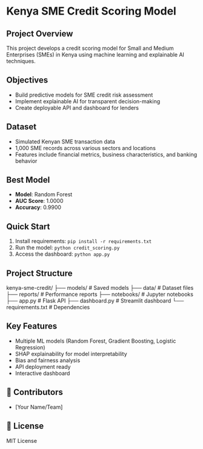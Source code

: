 # Kenya SME Credit Scoring Model

## Project Overview
This project develops a credit scoring model for Small and Medium Enterprises (SMEs) in Kenya using machine learning and explainable AI techniques.

##  Objectives
- Build predictive models for SME credit risk assessment
- Implement explainable AI for transparent decision-making
- Create deployable API and dashboard for lenders

## Dataset
- Simulated Kenyan SME transaction data
- 1,000 SME records across various sectors and locations
- Features include financial metrics, business characteristics, and banking behavior

## Best Model
- **Model**: Random Forest
- **AUC Score**: 1.0000
- **Accuracy**: 0.9900

## Quick Start
1. Install requirements: `pip install -r requirements.txt`
2. Run the model: `python credit_scoring.py`
3. Access the dashboard: `python app.py`

## Project Structure
kenya-sme-credit/
├── models/ # Saved models
├── data/ # Dataset files
├── reports/ # Performance reports
├── notebooks/ # Jupyter notebooks
├── app.py # Flask API
├── dashboard.py # Streamlit dashboard
└── requirements.txt # Dependencies


## Key Features
- Multiple ML models (Random Forest, Gradient Boosting, Logistic Regression)
- SHAP explainability for model interpretability
- Bias and fairness analysis
- API deployment ready
- Interactive dashboard

## 👥 Contributors
- [Your Name/Team]

## 📄 License
MIT License
